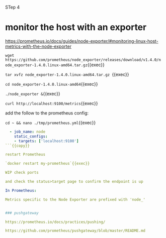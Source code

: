 STep 4

# monitor the host with an exporter

https://prometheus.io/docs/guides/node-exporter/#monitoring-linux-host-metrics-with-the-node-exporter


`wget https://github.com/prometheus/node_exporter/releases/download/v1.4.0/node_exporter-1.4.0.linux-amd64.tar.gz`{{exec}}

`tar xvfz node_exporter-1.4.0.linux-amd64.tar.gz `{{exec}}

`cd node_exporter-1.4.0.linux-amd64`{{exec}}

`./node_exporter &`{{exec}}

`curl http://localhost:9100/metrics`{{exec}}

add the follow to the prometheus config:

`cd ~ && nano ./tmp/prometheus.yml`{{exec}}

```yaml
  - job_name: node
    static_configs:
    - targets: ['localhost:9100']
```{{copy}}

restart Prometheus

`docker restart my-prometheus`{{exec}}

WIP check ports

and check the status>target page to confirm the endpoint is up

In Prometheus:

Metrics specific to the Node Exporter are prefixed with 'node_'


### pushgateway

https://prometheus.io/docs/practices/pushing/

https://github.com/prometheus/pushgateway/blob/master/README.md